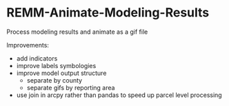 # REMM-Animate-Modeling-Results
Process modeling results and animate as a gif file


Improvements:
- add indicators
- improve labels symbologies
- improve model output structure
  - separate by county
  - separate gifs by reporting area
- use join in arcpy rather than pandas to speed up parcel level processing
